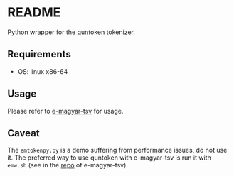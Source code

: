 # README

Python wrapper for the [quntoken](https://github.com/dlt-rilmta/quntoken)
tokenizer.

## Requirements

* OS: linux x86-64

## Usage

Please refer to [e-magyar-tsv](https://github.com/dlt-rilmta/e-magyar-tsv) for
usage.

## Caveat

The `emtokenpy.py` is a demo suffering from performance issues, do not use it.
The preferred way to use quntoken with e-magyar-tsv is run it with `emw.sh`
(see in the [repo](https://github.com/dlt-rilmta/e-magyar-tsv) of
e-magyar-tsv).
